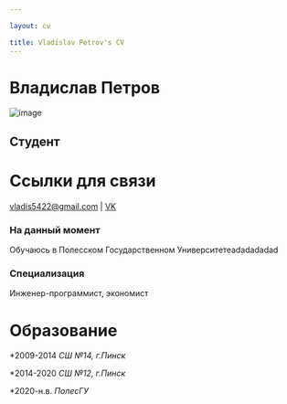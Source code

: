 ```yaml
---

layout: cv

title: Vladislav Petrov's CV
---
```

# Владислав Петров

![image](https://user-images.githubusercontent.com/22201630/235650483-2a2776bb-9b60-454a-aca3-6aea4348e973.png)


## Студент
# Ссылки для связи

<div id="webaddress">
<a href="vladis5422@gmail.com">vladis5422@gmail.com</a>
| <a href="https://vk.com/schizophrenicesoteric">VK</a>
</div>


### На данный момент

Обучаюсь в Полесском Государственном Университетеadadadadad

### Специализация

Инженер-программист, экономист




# Образование

*2009-2014
_СШ №14, г.Пинск_

*2014-2020
_СШ №12, г.Пинск_

*2020-н.в.
_ПолесГУ_








<!-- ### Footer

Last updated: May 2013 -->



